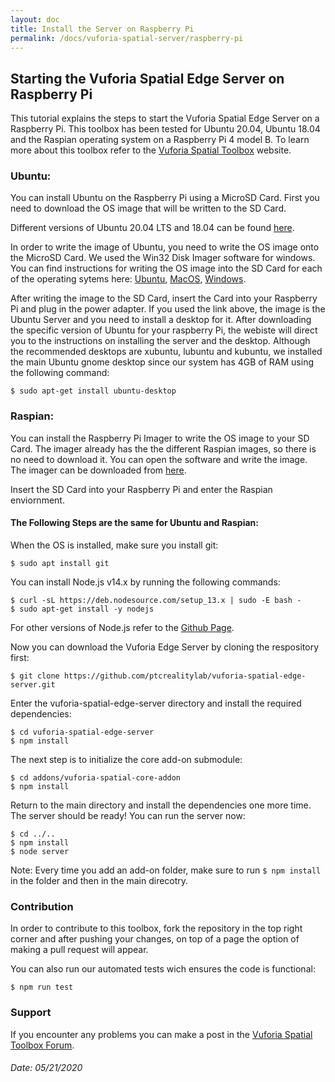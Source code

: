 ```yaml
---
layout: doc
title: Install the Server on Raspberry Pi
permalink: /docs/vuforia-spatial-server/raspberry-pi
---
```


## Starting the Vuforia Spatial Edge Server on Raspberry Pi

This tutorial explains the steps to start the Vuforia Spatial Edge Server on a Raspberry Pi. This toolbox has been tested for Ubuntu 20.04, Ubuntu 18.04 and the Raspian operating system on a Raspberry Pi 4 model B. To learn more about this toolbox refer to the [Vuforia Spatial Toolbox](https://spatialtoolbox.vuforia.com/) website.


### Ubuntu:

You can install Ubuntu on the Raspberry Pi using a MicroSD Card.
First you need to download the OS image that will be written to the SD Card. 

Different versions of Ubuntu 20.04 LTS and 18.04 can be found [here](https://ubuntu.com/download/raspberry-pi).

In order to write the image of Ubuntu, you need to write the OS image onto the MicroSD Card. We used the Win32 Disk Imager software for windows. 
You can find instructions for writing the OS image into the SD Card for each of the operating sytems here: 
[Ubuntu](https://ubuntu.com/tutorials/create-an-ubuntu-image-for-a-raspberry-pi-on-ubuntu#1-overview), 
[MacOS](https://ubuntu.com/tutorials/create-an-ubuntu-image-for-a-raspberry-pi-on-macos#1-overview), 
[Windows](https://ubuntu.com/tutorials/create-an-ubuntu-image-for-a-raspberry-pi-on-windows#1-overview).

After writing the image to the SD Card, insert the Card into your Raspberry Pi and plug in the power adapter. If you used the link above, the image is the Ubuntu Server and you need to install a desktop for it. 
After downloading the specific version of Ubuntu for your raspberry Pi, the webiste will direct you to the instructions on installing the server and the desktop. Although the recommended desktops are xubuntu, lubuntu and kubuntu, we installed the main Ubuntu gnome desktop since our system has 4GB of RAM using the following command: 

```
$ sudo apt-get install ubuntu-desktop
```



### Raspian:

You can install the Raspberry Pi Imager to write the OS image to your SD Card. The imager already has the the different Raspian images, so there is no need to download it. You can open the software and write the image. The imager can be downloaded from [here](https://www.raspberrypi.org/downloads/).
 
Insert the SD Card into your Raspberry Pi and enter the Raspian enviornment. 


#### The Following Steps are the same for Ubuntu and Raspian:

When the OS is installed, make sure you install git: 

```
$ sudo apt install git
```

You can install Node.js v14.x by running the following commands:

```
$ curl -sL https://deb.nodesource.com/setup_13.x | sudo -E bash -
$ sudo apt-get install -y nodejs
```

For other versions of Node.js refer to the [Github Page](https://github.com/nodesource/distributions/blob/master/README.md).

Now you can download the Vuforia Edge Server by cloning the respository first: 
```
$ git clone https://github.com/ptcrealitylab/vuforia-spatial-edge-server.git
```

Enter the vuforia-spatial-edge-server directory and install the required dependencies:

```
$ cd vuforia-spatial-edge-server
$ npm install
```

The next step is to initialize the core add-on submodule:

```$ git submodule update --init --recursive
$ cd addons/vuforia-spatial-core-addon
$ npm install
```

Return to the main directory and install the dependencies one more time. The server should be ready! You can run the server now:

```
$ cd ../..
$ npm install
$ node server
```

Note: Every time you add an add-on folder, make sure to run `$ npm install` in the folder and then in the main direcotry.


### Contribution
In order to contribute to this toolbox, fork the repository in the top right corner and after pushing your changes, on top of a page the option of making a pull request will appear. 

You can also run our automated tests wich ensures the code is functional:

```
$ npm run test
```

### Support
If you encounter any problems you can make a post in the [Vuforia Spatial Toolbox Forum](https://forum.spatialtoolbox.vuforia.com/).

###### Date: 05/21/2020

